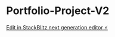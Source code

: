 # Portfolio-Project-V2

[Edit in StackBlitz next generation editor ⚡️](https://stackblitz.com/~/github.com/nuraneisha/Portfolio-Project-V2)